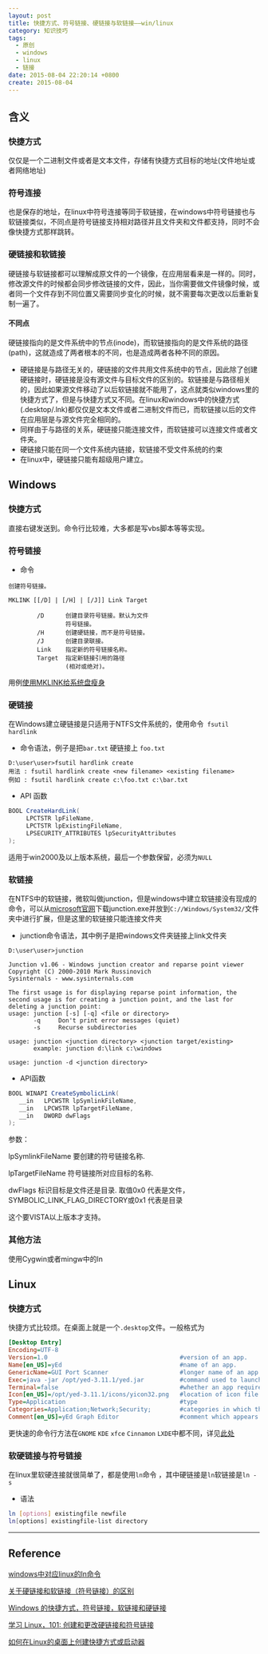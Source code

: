 ```yaml
---
layout: post
title: 快捷方式、符号链接、硬链接与软链接——win/linux
category: 知识技巧
tags:
  - 原创
  - windows
  - linux
  - 链接
date: 2015-08-04 22:20:14 +0800
create: 2015-08-04
---
```


## 含义

### 快捷方式

仅仅是一个二进制文件或者是文本文件，存储有快捷方式目标的地址(文件地址或者网络地址)

### 符号连接
也是保存的地址，在linux中符号连接等同于软链接，在windows中符号链接也与软链接类似，不同点是符号链接支持相对路径并且文件夹和文件都支持，同时不会像快捷方式那样跳转。

### 硬链接和软链接

硬链接与软链接都可以理解成原文件的一个镜像，在应用层看来是一样的。同时，修改源文件的时候都会同步修改链接的文件，因此，当你需要做文件镜像时候，或者同一个文件存到不同位置又需要同步变化的时候，就不需要每次更改以后重新复制一遍了。

#### 不同点

硬链接指向的是文件系统中的节点(inode)，而软链接指向的是文件系统的路径(path)，这就造成了两者根本的不同，也是造成两者各种不同的原因。

* 硬链接是与路径无关的，硬链接的文件共用文件系统中的节点，因此除了创建硬链接时，硬链接是没有源文件与目标文件的区别的。软链接是与路径相关的，因此如果源文件移动了以后软链接就不能用了，这点就类似windows里的快捷方式了，但是与快捷方式又不同。在linux和windows中的快捷方式(.desktop/.lnk)都仅仅是文本文件或者二进制文件而已，而软链接以后的文件在应用层是与源文件完全相同的。
* 同样由于与路径的关系，硬链接只能连接文件，而软链接可以连接文件或者文件夹。
* 硬链接只能在同一个文件系统内链接，软链接不受文件系统的约束
* 在linux中，硬链接只能有超级用户建立。

## Windows

### 快捷方式
直接右键发送到。命令行比较难，大多都是写vbs脚本等等实现。

### 符号链接

* 命令

```
创建符号链接。

MKLINK [[/D] | [/H] | [/J]] Link Target

        /D      创建目录符号链接。默认为文件
                符号链接。
        /H      创建硬链接，而不是符号链接。
        /J      创建目录联接。
        Link    指定新的符号链接名称。
        Target  指定新链接引用的路径
                (相对或绝对)。
```

用例[使用MKLINK给系统盘瘦身](/blog/use-mklink-to-save-space-of-C.html)

### 硬链接

在Windows建立硬链接是只适用于NTFS文件系统的，使用命令` fsutil hardlink`

* 命令语法，例子是把`bar.txt` 硬链接上 `foo.txt`

```
D:\user\user>fsutil hardlink create
用法 : fsutil hardlink create <new filename> <existing filename>
例如 : fsutil hardlink create c:\foo.txt c:\bar.txt
```

* API 函数

```c#
BOOL CreateHardLink(
     LPCTSTR lpFileName,
     LPCTSTR lpExistingFileName,
     LPSECURITY_ATTRIBUTES lpSecurityAttributes
);
```

适用于win2000及以上版本系统，最后一个参数保留，必须为`NULL`

### 软链接
在NTFS中的软链接，微软叫做junction，但是windows中建立软链接没有现成的命令，可以从[microsoft官网]( http://www.microsoft.com/technet/sysinternals/FileAndDisk/Junction.mspx)下载junction.exe并放到`C://Windows/System32/`文件夹中进行扩展，但是这里的软链接只能连接文件夹

* junction命令语法，其中例子是把windows文件夹链接上link文件夹

```
D:\user\user>junction

Junction v1.06 - Windows junction creator and reparse point viewer
Copyright (C) 2000-2010 Mark Russinovich
Sysinternals - www.sysinternals.com

The first usage is for displaying reparse point information, the
second usage is for creating a junction point, and the last for
deleting a junction point:
usage: junction [-s] [-q] <file or directory>
       -q     Don't print error messages (quiet)
       -s     Recurse subdirectories

usage: junction <junction directory> <junction target/existing>
       example: junction d:\link c:\windows

usage: junction -d <junction directory>
```

* API函数

```c#
BOOL WINAPI CreateSymbolicLink(
   __in   LPCWSTR lpSymlinkFileName,
   __in   LPCWSTR lpTargetFileName,
   __in   DWORD dwFlags
);

```

参数：

lpSymlinkFileName 要创建的符号链接名称.

lpTargetFileName 符号链接所对应目标的名称.

dwFlags 标识目标是文件还是目录. 取值0x0 代表是文件，SYMBOLIC_LINK_FLAG_DIRECTORY或0x1 代表是目录

这个要VISTA以上版本才支持。

### 其他方法
使用Cygwin或者mingw中的ln

## Linux

### 快捷方式
快捷方式比较烦。在桌面上就是一个`.desktop`文件。一般格式为

```ini
[Desktop Entry]
Encoding=UTF-8
Version=1.0                                     #version of an app.
Name[en_US]=yEd                                 #name of an app.
GenericName=GUI Port Scanner                    #longer name of an app.
Exec=java -jar /opt/yed-3.11.1/yed.jar          #command used to launch an app.
Terminal=false                                  #whether an app requires to be run in a terminal
Icon[en_US]=/opt/yed-3.11.1/icons/yicon32.png   #location of icon file.
Type=Application                                #type
Categories=Application;Network;Security;        #categories in which this app should be listed.
Comment[en_US]=yEd Graph Editor                 #comment which appears as a tooltip.
```

更快速的命令行方法在`GNOME` `KDE` `xfce` `Cinnamon` `LXDE`中都不同，详见[此处](https://linux.cn/article-2289-1.html)


### 软硬链接与符号链接
在linux里软硬连接就很简单了，都是使用`ln`命令 ，其中硬链接是`ln`软链接是`ln -s`

* 语法

```bash
ln [options] existingfile newfile
ln[options] existingfile-list directory
```

----
## Reference

[windows中对应linux的ln命令](http://cai555.iteye.com/blog/480231)

[关于硬链接和软链接（符号链接）的区别](http://blog.csdn.net/hairetz/article/details/4168296)

[Windows 的快捷方式，符号链接，软链接和硬链接](https://blog.alphatr.com/windows-mklink.html)

[学习 Linux，101: 创建和更改硬链接和符号链接](http://www.ibm.com/developerworks/cn/linux/l-lpic1-v3-104-6/index.html)

[如何在Linux的桌面上创建快捷方式或启动器](https://linux.cn/article-2289-1.html)
